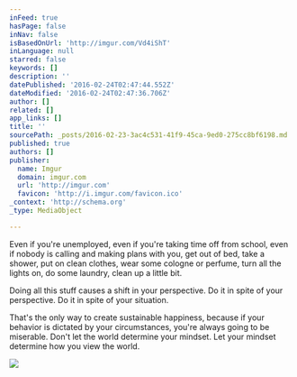 ```yaml
---
inFeed: true
hasPage: false
inNav: false
isBasedOnUrl: 'http://imgur.com/Vd4iShT'
inLanguage: null
starred: false
keywords: []
description: ''
datePublished: '2016-02-24T02:47:44.552Z'
dateModified: '2016-02-24T02:47:36.706Z'
author: []
related: []
app_links: []
title: ''
sourcePath: _posts/2016-02-23-3ac4c531-41f9-45ca-9ed0-275cc8bf6198.md
published: true
authors: []
publisher:
  name: Imgur
  domain: imgur.com
  url: 'http://imgur.com'
  favicon: 'http://i.imgur.com/favicon.ico'
_context: 'http://schema.org'
_type: MediaObject

---
```

Even if you're unemployed, even if you're taking time off from school, even if nobody is calling and making plans with you, get out of bed, take a shower, put on clean clothes, wear some cologne or perfume, turn all the lights on, do some laundry, clean up a little bit. 

Doing all this stuff causes a shift in your perspective. Do it in spite of your perspective. Do it in spite of your situation. 

That's the only way to create sustainable happiness, because if your behavior is dictated by your circumstances, you're always going to be miserable. Don't let the world determine your mindset. Let your mindset determine how you view the world. 

<article style=""><img src="http://imgur.com/Vd4iShT.jpg" /></article>